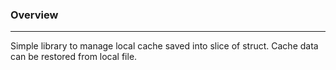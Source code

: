 ### Overview
<hr/>
Simple library to manage local cache saved into slice of struct. Cache data can be restored from local file.

